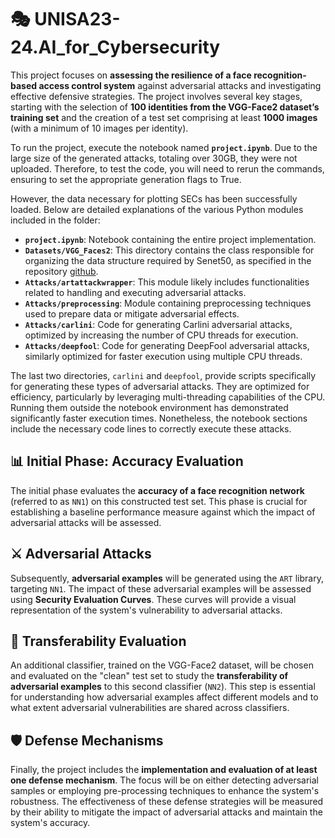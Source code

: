 # 🎭 UNISA23-24.AI_for_Cybersecurity

This project focuses on **assessing the resilience of a face recognition-based access control system** against adversarial attacks and investigating effective defensive strategies. The project involves several key stages, starting with the selection of **100 identities from the VGG-Face2 dataset’s training set** and the creation of a test set comprising at least **1000 images** (with a minimum of 10 images per identity). 

To run the project, execute the notebook named **`project.ipynb`**. Due to the large size of the generated attacks, totaling over 30GB, they were not uploaded. Therefore, to test the code, you will need to rerun the commands, ensuring to set the appropriate generation flags to True.

However, the data necessary for plotting SECs has been successfully loaded. Below are detailed explanations of the various Python modules included in the folder:

- **`project.ipynb`**: Notebook containing the entire project implementation.
- **`Datasets/VGG_Faces2`**: This directory contains the class responsible for organizing the data structure required by Senet50, as specified in the repository [github](https://github.com/cydonia999/VGGFace2-pytorch.git).
- **`Attacks/artattackwrapper`**: This module likely includes functionalities related to handling and executing adversarial attacks.
- **`Attacks/preprocessing`**: Module containing preprocessing techniques used to prepare data or mitigate adversarial effects.
- **`Attacks/carlini`**: Code for generating Carlini adversarial attacks, optimized by increasing the number of CPU threads for execution.
- **`Attacks/deepfool`**: Code for generating DeepFool adversarial attacks, similarly optimized for faster execution using multiple CPU threads.

The last two directories, `carlini` and `deepfool`, provide scripts specifically for generating these types of adversarial attacks. They are optimized for efficiency, particularly by leveraging multi-threading capabilities of the CPU. Running them outside the notebook environment has demonstrated significantly faster execution times. Nonetheless, the notebook sections include the necessary code lines to correctly execute these attacks.

## 📊 **Initial Phase: Accuracy Evaluation**

The initial phase evaluates the **accuracy of a face recognition network** (referred to as `NN1`) on this constructed test set. This phase is crucial for establishing a baseline performance measure against which the impact of adversarial attacks will be assessed.

## ⚔ **Adversarial Attacks**

Subsequently, **adversarial examples** will be generated using the `ART` library, targeting `NN1`. The impact of these adversarial examples will be assessed using **Security Evaluation Curves**. These curves will provide a visual representation of the system's vulnerability to adversarial attacks.

## 🔄 **Transferability Evaluation**

An additional classifier, trained on the VGG-Face2 dataset, will be chosen and evaluated on the "clean" test set to study the **transferability of adversarial examples** to this second classifier (`NN2`). This step is essential for understanding how adversarial examples affect different models and to what extent adversarial vulnerabilities are shared across classifiers.

## 🛡️ **Defense Mechanisms**

Finally, the project includes the **implementation and evaluation of at least one defense mechanism**. The focus will be on either detecting adversarial samples or employing pre-processing techniques to enhance the system's robustness. The effectiveness of these defense strategies will be measured by their ability to mitigate the impact of adversarial attacks and maintain the system's accuracy.
